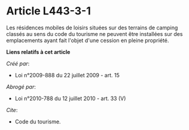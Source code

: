 # Article L443-3-1

Les résidences mobiles de loisirs situées sur des terrains de camping classés au sens du code du tourisme ne peuvent être
installées sur des emplacements ayant fait l'objet d'une cession en pleine propriété.

**Liens relatifs à cet article**

_Créé par_:

  - Loi n°2009-888 du 22 juillet 2009 - art. 15

_Abrogé par_:

  - Loi n°2010-788 du 12 juillet 2010 - art. 33 (V)

_Cite_:

  - Code du tourisme.
